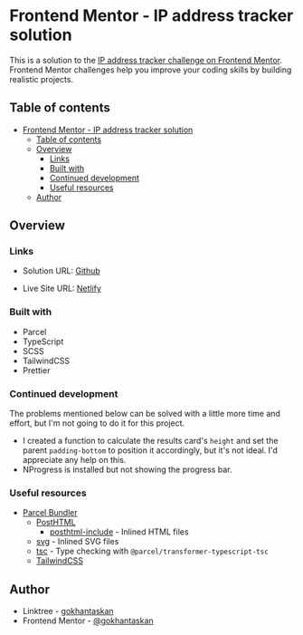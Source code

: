 # Frontend Mentor - IP address tracker solution

This is a solution to the [IP address tracker challenge on Frontend Mentor](https://www.frontendmentor.io/challenges/ip-address-tracker-I8-0yYAH0). Frontend Mentor challenges help you improve your coding skills by building realistic projects.

## Table of contents

- [Frontend Mentor - IP address tracker solution](#frontend-mentor---ip-address-tracker-solution)
  - [Table of contents](#table-of-contents)
  - [Overview](#overview)
    - [Links](#links)
    - [Built with](#built-with)
    - [Continued development](#continued-development)
    - [Useful resources](#useful-resources)
  - [Author](#author)

## Overview

### Links

- Solution URL: [Github](https://github.com/gokhantaskan/ip-tracker-fm)

- Live Site URL: [Netlify](https://idyllic-twilight-1b698a.netlify.app/)

### Built with

- Parcel
- TypeScript
- SCSS
- TailwindCSS
- Prettier

### Continued development

The problems mentioned below can be solved with a little more time and effort, but I'm not going to do it for this project.

- I created a function to calculate the results card's `height` and set the parent `padding-bottom` to position it accordingly, but it's not ideal. I'd appreciate any help on this.
- NProgress is installed but not showing the progress bar.

### Useful resources

- [Parcel Bundler](https://parceljs.org)
  - [PostHTML](https://parceljs.org/languages/html/#posthtml)
    - [posthtml-include](https://github.com/posthtml/posthtml-include) - Inlined HTML files
  - [svg](https://parceljs.org/languages/svg/#inlining-as-a-string) - Inlined SVG files
  - [tsc](https://parceljs.org/languages/typescript/#tsc) - Type checking with `@parcel/transformer-typescript-tsc`
  - [TailwindCSS](https://parceljs.org/recipes/react/#tailwind-css)

## Author

- Linktree - [gokhantaskan](https://linktr.ee/gokhantaskan)
- Frontend Mentor - [@gokhantaskan](https://www.frontendmentor.io/profile/gokhantaskan)
